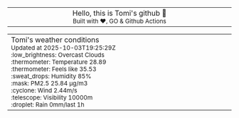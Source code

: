 
<div align="center">
<table>
<tbody>
<td align="center">
<img width="2000" height="0"><br>
Hello, this is Tomi's github 👋<br>
<sup>Built with ❤️, GO & Github Actions</sup><br>
<img width="2000" height="0">
</td>
</tbody>
</table>
</div>
<table>
<tbody>
<td align="left">
<img width="2000" height="0"><br>
Tomi's weather conditions<br>
<sup>Updated at 2025-10-03T19:25:29Z</sup><br>
<sup>:low_brightness: Overcast Clouds</sup><br>
<sup>:thermometer: Temperature 28.89 </sup><br>
<sup>:thermometer: Feels like 35.53</sup><br>
<sup>:sweat_drops: Humidity 85%</sup><br>
<sup>:mask: PM2.5 25.84 μg/m3</sup><br>
<sup>:cyclone: Wind 2.44m/s </sup><br>
<sup>:telescope: Visibility 10000m </sup><br>
<sup>:droplet: Rain 0mm/last 1h </sup><br>
<img width="2000" height="0">
</td>
<td align="left">
<img width="2000" height="0"><br>
<br>
<img width="2000" height="0">
</td>
</tbody>
</table>
</div>
    
